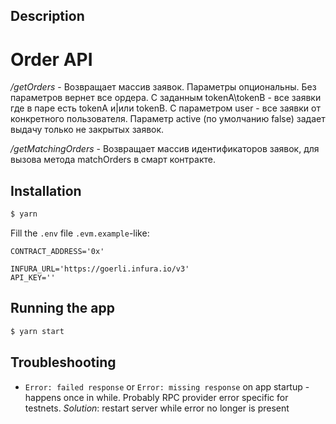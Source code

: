 ## Description

  # Order API

  _/getOrders_ -  Возвращает массив заявок. Параметры опциональны. Без параметров вернет все ордера. С заданным tokenA\tokenB - все заявки где в паре есть tokenA и|или tokenB. С параметром user - все заявки от конкретного пользователя. Параметр active (по умолчанию false) задает выдачу только не закрытых заявок.
  
  _/getMatchingOrders_ - Возвращает массив идентификаторов заявок, для вызова метода matchOrders в смарт контракте.

## Installation

```bash
$ yarn
```

Fill the `.env` file `.evm.example`-like:

```
CONTRACT_ADDRESS='0x'

INFURA_URL='https://goerli.infura.io/v3'
API_KEY=''

```

## Running the app

```bash
$ yarn start
```

## Troubleshooting

* `Error: failed response` or `Error: missing response` on app startup - happens once in while. Probably RPC provider error specific for testnets.
  *Solution*: restart server while error no longer is present